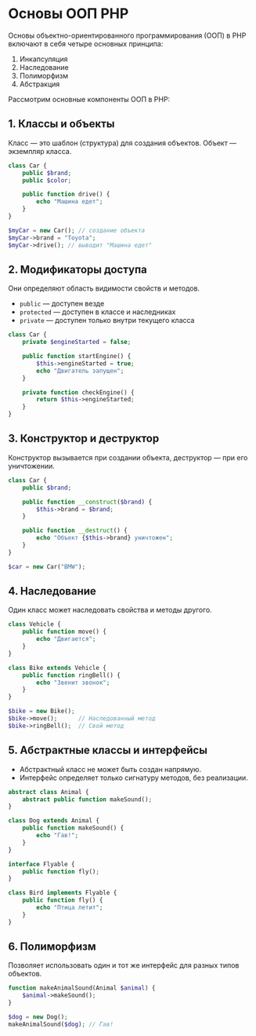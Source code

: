 # Основы ООП PHP
Основы объектно-ориентированного программирования (ООП) в PHP включают в себя четыре основных принципа:
1. Инкапсуляция
2. Наследование
3. Полиморфизм
4. Абстракция

Рассмотрим основные компоненты ООП в PHP:

## 1. Классы и объекты
Класс — это шаблон (структура) для создания объектов.
Объект — экземпляр класса.
```php
class Car {
    public $brand;
    public $color;

    public function drive() {
        echo "Машина едет";
    }
}

$myCar = new Car(); // создание объекта
$myCar->brand = "Toyota";
$myCar->drive(); // выводит "Машина едет"
```

## 2. Модификаторы доступа
Они определяют область видимости свойств и методов.
- `public` — доступен везде
- `protected` — доступен в классе и наследниках
- `private` — доступен только внутри текущего класса
```php
class Car {
    private $engineStarted = false;

    public function startEngine() {
        $this->engineStarted = true;
        echo "Двигатель запущен";
    }

    private function checkEngine() {
        return $this->engineStarted;
    }
}
```

## 3. Конструктор и деструктор
Конструктор вызывается при создании объекта, деструктор — при его уничтожении.
```php
class Car {
    public $brand;

    public function __construct($brand) {
        $this->brand = $brand;
    }

    public function __destruct() {
        echo "Объект {$this->brand} уничтожен";
    }
}

$car = new Car("BMW");
```

## 4. Наследование
Один класс может наследовать свойства и методы другого.
```php
class Vehicle {
    public function move() {
        echo "Двигается";
    }
}

class Bike extends Vehicle {
    public function ringBell() {
        echo "Звенит звонок";
    }
}

$bike = new Bike();
$bike->move();      // Наследованный метод
$bike->ringBell();  // Свой метод
```

## 5. Абстрактные классы и интерфейсы
- Абстрактный класс не может быть создан напрямую.
- Интерфейс определяет только сигнатуру методов, без реализации.
```php
abstract class Animal {
    abstract public function makeSound();
}

class Dog extends Animal {
    public function makeSound() {
        echo "Гав!";
    }
}
```

```php
interface Flyable {
    public function fly();
}

class Bird implements Flyable {
    public function fly() {
        echo "Птица летит";
    }
}
```

## 6. Полиморфизм
Позволяет использовать один и тот же интерфейс для разных типов объектов.
```php
function makeAnimalSound(Animal $animal) {
    $animal->makeSound();
}

$dog = new Dog();
makeAnimalSound($dog); // Гав!
```

